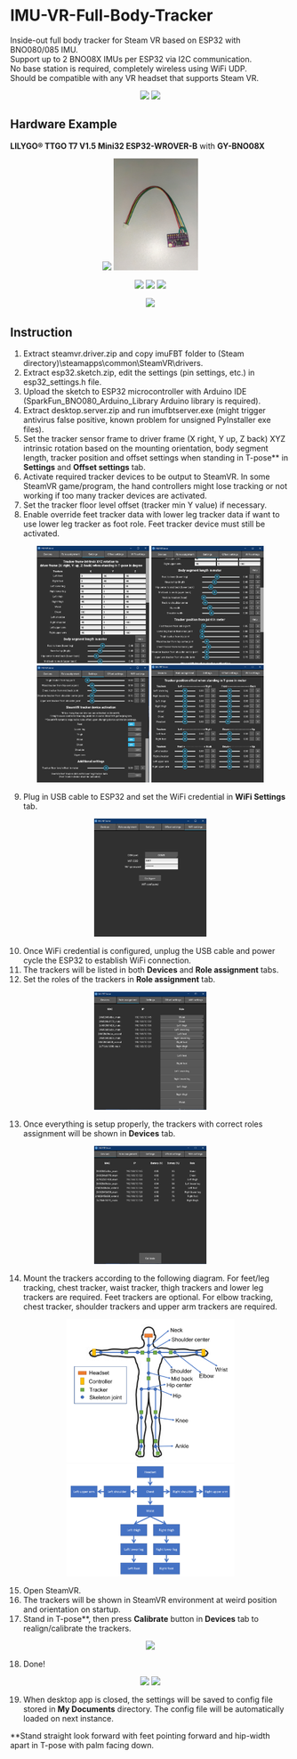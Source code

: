 # IMU-VR-Full-Body-Tracker
 Inside-out full body tracker for Steam VR based on ESP32 with BNO080/085 IMU.  
 Support up to 2 BNO08X IMUs per ESP32 via I2C communication.  
 No base station is required, completely wireless using WiFi UDP.  
 Should be compatible with any VR headset that supports Steam VR.  
 <p align="middle">
 <img src="media\preview_feet.gif" width="40%">
 <img src="media\preview_shoulder.gif" width="40%">
 </p>
 
## Hardware Example
 **LILYGO® TTGO T7 V1.5 Mini32 ESP32-WROVER-B** with **GY-BNO08X**  
 <p align="middle">
 <img src="media/ttgo-t7-v1.5_gy-bno08x.jpg" width="30%">
 <img src="media/gy-bno08x_extension.jpg" width="30%">
 <p/>
 <p align="middle">
 <img src="media/tracker.jpg" width="30%">
 <img src="media/extension.jpg" width="30%">
 <img src="media/tracker_extension.jpg" width="30%">
 <p/>
 <p/>
 <p align="middle">
 <img src="media/ttgo-t7-v1.5_gy-bno08x_connection.png" width="50%">
 <p/>

## Instruction
 1. Extract steamvr.driver.zip and copy imuFBT folder to (Steam directory)\steamapps\common\SteamVR\drivers.  
 2. Extract esp32.sketch.zip, edit the settings (pin settings, etc.) in esp32_settings.h file.  
 3. Upload the sketch to ESP32 microcontroller with Arduino IDE (SparkFun_BNO080_Arduino_Library Arduino library is required).  
 4. Extract desktop.server.zip and run imufbtserver.exe (might trigger antivirus false positive, known problem for unsigned PyInstaller exe files).  
 5. Set the tracker sensor frame to driver frame (X right, Y up, Z back) XYZ intrinsic rotation based on the mounting orientation, body segment length, tracker position and offset settings when standing in T-pose** in **Settings** and **Offset settings** tab.  
 6. Activate required tracker devices to be output to SteamVR. In some SteamVR game/program, the hand controllers might lose tracking or not working if too many tracker devices are activated.  
 7. Set the tracker floor level offset (tracker min Y value) if necessary.  
 8. Enable override feet tracker data with lower leg tracker data if want to use lower leg tracker as foot role. Feet tracker device must still be activated.  
 <p align="middle">
 <img src="media/desktop_app_settings_1.png" width="40%">
 <img src="media/desktop_app_settings_2.png" width="40%">
 <img src="media/desktop_app_settings_3.png" width="40%">
 <img src="media/desktop_app_offset_settings.png" width="40%">
 <p/>
 
 9. Plug in USB cable to ESP32 and set the WiFi credential in **WiFi Settings** tab.  
 <p align="middle">
 <img src="media/desktop_app_wifi_settings.png" width="40%">
 <p/>
 
 10. Once WiFi credential is configured, unplug the USB cable and power cycle the ESP32 to establish WiFi connection.  
 11. The trackers will be listed in both **Devices** and **Role assignment** tabs.  
 12. Set the roles of the trackers in **Role assignment** tab.  
 <p align="middle">
 <img src="media/desktop_app_choose_role.png" width="40%">
 <p/>
 
 13. Once everything is setup properly, the trackers with correct roles assignment will be shown in **Devices** tab.  
 <p align="middle">
 <img src="media/desktop_app_devices_list.png" width="40%">
 <p/>
 
 14. Mount the trackers according to the following diagram. For feet/leg tracking, chest tracker, waist tracker, thigh trackers and lower leg trackers are required. Feet trackers are optional. For elbow tracking, chest tracker, shoulder trackers and upper arm trackers are required.  
 <p align="middle">
 <img src="media/T-pose_skeleton_diagram.png" width="60%">
 <img src="media/tracker_kinematic_chain.png" width="60%">
 <p/>
 
 15. Open SteamVR.  
 16. The trackers will be shown in SteamVR environment at weird position and orientation on startup.  
 17. Stand in T-pose**, then press **Calibrate** button in **Devices** tab to realign/calibrate the trackers.  
 <p align="middle">
 <img src="media/steamvr_sensors_alignment.gif" width="60%">
 <p/>
 
 18. Done!  
 <p align="middle">
 <img src="media/final_result.gif" width="60%">
 <img src="media/feet_saber.gif" width="60%">
 <p/>
 
 19. When desktop app is closed, the settings will be saved to config file stored in **My Documents** directory. The config file will be automatically loaded on next instance.  
 
 **Stand straight look forward with feet pointing forward and hip-width apart in T-pose with palm facing down.
